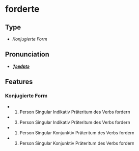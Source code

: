 # forderte
## Type
- _Konjugierte Form_
## Pronunciation
- **_[ˈfɔʁdɐtə](https://commons.wikimedia.org/wiki/File:De-forderte.ogg)_**
## Features
### Konjugierte Form
- 1. Person Singular Indikativ Präteritum des Verbs fordern
- 3. Person Singular Indikativ Präteritum des Verbs fordern
- 1. Person Singular Konjunktiv Präteritum des Verbs fordern
- 3. Person Singular Konjunktiv Präteritum des Verbs fordern
